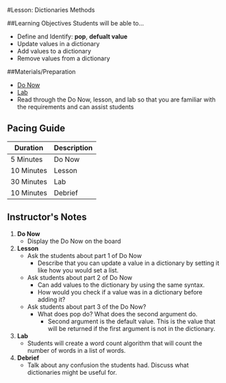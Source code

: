 #Lesson: Dictionaries Methods

##Learning Objectives
Students will be able to...

* Define and Identify: **pop**, **defualt value**
* Update values in a dictionary
* Add values to a dictionary
* Remove values from a dictionary 

##Materials/Preparation
* [Do Now]
* [Lab]
*  Read through the Do Now, lesson, and lab so that you are familiar with the requirements and can assist students

## Pacing Guide
| **Duration**   | **Description** |
| ---------- | ----------- |
| 5 Minutes  | Do Now      |
| 10 Minutes | Lesson      |
| 30 Minutes | Lab         |
| 10 Minutes | Debrief     |

## Instructor's Notes

1. **Do Now**
    * Display the Do Now on the board
2. **Lesson**
	* Ask the students about part 1 of Do Now
		* Describe that you can update a value in a dictionary by setting it like how you would set a list. 
	* Ask students about part 2 of Do Now
		* Can add values to the dictionary by using the same syntax.
		* How would you check if a value was in a dictionary before adding it? 
	* Ask students about part 3 of the Do Now? 
		* What does pop do? What does the second argument do. 
			* Second argument is the default value. This is the value that will be returned if the first argument is not in the dictionary. 
3. **Lab**	
	* Students will create a word count algorithm that will count the number of words in a list of words. 
4. **Debrief**
	* Talk about any confusion the students had. Discuss what dictionaries might be useful for. 



[Do Now]: do_now.md
[Lab]: lab.md